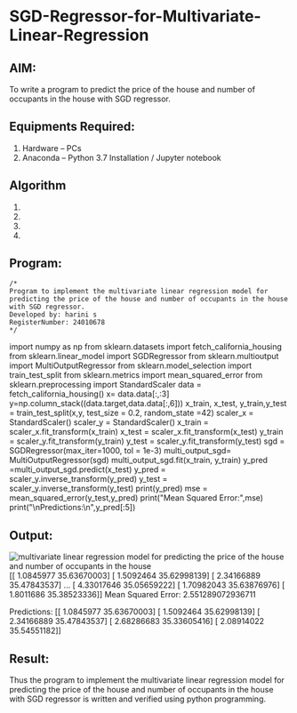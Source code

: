 # SGD-Regressor-for-Multivariate-Linear-Regression

## AIM:
To write a program to predict the price of the house and number of occupants in the house with SGD regressor.

## Equipments Required:
1. Hardware – PCs
2. Anaconda – Python 3.7 Installation / Jupyter notebook

## Algorithm
1. 
2. 
3. 
4. 

## Program:
```
/*
Program to implement the multivariate linear regression model for predicting the price of the house and number of occupants in the house with SGD regressor.
Developed by: harini s
RegisterNumber: 24010678 
*/
```
import numpy as np
from sklearn.datasets import fetch_california_housing
from sklearn.linear_model import SGDRegressor
from sklearn.multioutput import MultiOutputRegressor
from sklearn.model_selection import train_test_split
from sklearn.metrics import mean_squared_error
from sklearn.preprocessing import StandardScaler
data = fetch_california_housing()
x= data.data[:,:3]
y=np.column_stack((data.target,data.data[:,6]))
x_train, x_test, y_train,y_test = train_test_split(x,y, test_size = 0.2, random_state =42)
scaler_x = StandardScaler()
scaler_y = StandardScaler()
x_train = scaler_x.fit_transform(x_train)
x_test = scaler_x.fit_transform(x_test)
y_train = scaler_y.fit_transform(y_train)
y_test = scaler_y.fit_transform(y_test)
sgd = SGDRegressor(max_iter=1000, tol = 1e-3)
multi_output_sgd= MultiOutputRegressor(sgd)
multi_output_sgd.fit(x_train, y_train)
y_pred =multi_output_sgd.predict(x_test)
y_pred = scaler_y.inverse_transform(y_pred)
y_test = scaler_y.inverse_transform(y_test)
print(y_pred)
mse = mean_squared_error(y_test,y_pred)
print("Mean Squared Error:",mse)
print("\nPredictions:\n",y_pred[:5])
 
## Output:
![multivariate linear regression model for predicting the price of the house and number of occupants in the house](sam.png)
[[ 1.0845977  35.63670003]
 [ 1.5092464  35.62998139]
 [ 2.34166889 35.47843537]
 ...
 [ 4.33017646 35.05659222]
 [ 1.70982043 35.63876976]
 [ 1.8011686  35.38523336]]
Mean Squared Error: 2.551289072936711

Predictions:
 [[ 1.0845977  35.63670003]
 [ 1.5092464  35.62998139]
 [ 2.34166889 35.47843537]
 [ 2.68286683 35.33605416]
 [ 2.08914022 35.54551182]] 
 

## Result:
Thus the program to implement the multivariate linear regression model for predicting the price of the house and number of occupants in the house with SGD regressor is written and verified using python programming.

